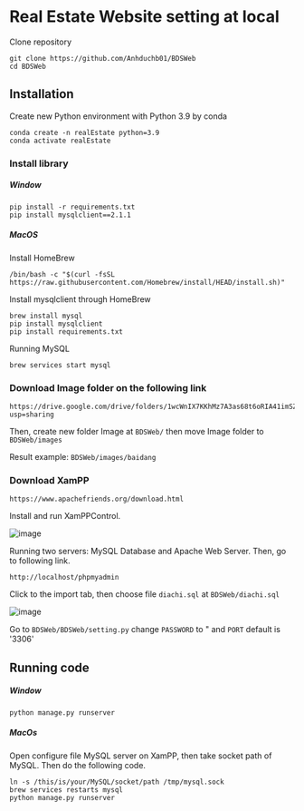 # Real Estate Website setting at local
Clone repository
```
git clone https://github.com/Anhduchb01/BDSWeb
cd BDSWeb
```
## Installation 
Create new Python environment with Python 3.9 by conda
``` 
conda create -n realEstate python=3.9
conda activate realEstate
```
### Install library
##### Window
```
pip install -r requirements.txt
pip install mysqlclient==2.1.1
```
##### MacOS
Install HomeBrew 
```
/bin/bash -c "$(curl -fsSL https://raw.githubusercontent.com/Homebrew/install/HEAD/install.sh)"
```
Install mysqlclient through HomeBrew
```
brew install mysql
pip install mysqlclient
pip install requirements.txt
```
Running MySQL
```
brew services start mysql
```
### Download Image folder on the following link
```
https://drive.google.com/drive/folders/1wcWnIX7KKhMz7A3as68t6oRIA41imSZO?usp=sharing
```
Then, create new folder Image at `BDSWeb/` then move Image folder to `BDSWeb/images`

Result example: `BDSWeb/images/baidang`
### Download XamPP 
```
https://www.apachefriends.org/download.html
```
Install and run XamPPControl.

![image](https://user-images.githubusercontent.com/73813209/179924699-8c786308-cb64-42d8-b67d-75c2be2d03b5.png)

Running two servers: MySQL Database and Apache Web Server. Then, go to following link.
```
http://localhost/phpmyadmin
```
Click to the import tab, then choose file `diachi.sql` at `BDSWeb/diachi.sql`

![image](https://user-images.githubusercontent.com/73813209/179939778-2d7a605e-34ba-4dc0-92fc-7f7569225407.png)

Go to `BDSWeb/BDSWeb/setting.py` change `PASSWORD` to " and `PORT` default is '3306'

## Running code
##### Window
```
python manage.py runserver
```
##### MacOs
Open configure file MySQL server on XamPP, then take socket path of MySQL. Then do the following code.
```
ln -s /this/is/your/MySQL/socket/path /tmp/mysql.sock
brew services restarts mysql
python manage.py runserver
```



